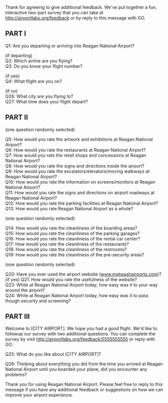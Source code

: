 Thank for agreeing to give additional feedback. We've put together a fun, interactive two-part survey that you can take at http://airportlabs.org/feedback or by reply to this message with GO.  

## PART I

Q1: Are you departing or arriving into Reagan National Airport?  

(if departing)  
Q2: Which airline are you flying?  
Q3: Do you know your flight number?  

(if yes)  
Q4: What flight are you on?  

(if no)  
Q26: What city are you flying to?  
Q27: What time does your flight depart?  

## PART II

(one question randomly selected)  

Q5: How would you rate the artwork and exhibitions at Reagan National Airport?  
Q6: How would you rate the restaurants at Reagan National Airport?  
Q7: How would you rate the retail shops and concessions at Reagan National Airport?  
Q8: How would you rate the signs and directions inside the airport?  
Q9: How would you rate the escalators/elevators/moving walkways at Reagan National Airport?  
Q10: How would you rate the information on screens/monitors at Reagan National Airport?  
Q11: How would you rate the signs and directions on airport roadways at Reagan National Airport?  
Q12: How would you rate the parking facilities at Reagan National Airport?  
Q13: How would you rate Reagan National Airport as a whole?  

(one question randomly selected)  

Q14: How would you rate the cleanliness of the boarding areas?  
Q15: How would you rate the cleanliness of the parking garages?  
Q16: How would you rate the cleanliness of the rental car center?  
Q17: How would you rate the cleanliness of the restaurants?  
Q18: How would you rate the cleanliness of the restrooms?  
Q19: How would you rate the cleanliness of the pre-security areas?  

(one question randomly selected)  

Q20: Have you ever used the airport website (www.metwashairports.com)?  
(if yes) Q21: How would you rate the usefulness of the website?  
Q23: While at Reagan National Airport today, how easy was it to your way around the airport?  
Q24: While at Reagan National Airport today, how easy was it to pass though security and screening?  

## PART III

Welcome to [CITY AIRPORT]. We hope you had a good flight. We'd like to followup our survey with two additional questions. You can complete the survey by visit http://airportlabs.org/feedback/5555555555 or reply with GO.  

Q25:  What do you like about [CITY AIRPORT]?  

Q26: Thinking about everything you did from the time you arrived at Reagan National Airport until you boarded your plane, did you encounter any problems?  

Thank you for using Reagan National Airport. Please feel free to reply to this message if you have any additional feedback or suggestions on how we can improve your airport experience.  
